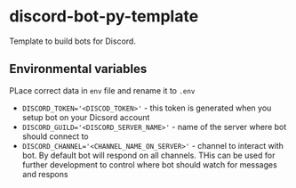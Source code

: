 # discord-bot-py-template
Template to build bots for Discord.


## Environmental variables
PLace correct data in `env` file and rename it to `.env`

- `DISCORD_TOKEN='<DISCOD_TOKEN>'` - this token is generated when you setup bot on your Dicsord account
- `DISCORD_GUILD='<DISCORD_SERVER_NAME>'` - name of the server where bot should connect to
- `DISCORD_CHANNEL='<CHANNEL_NAME_ON_SERVER>'` - channel to interact with bot. By default bot will respond on all channels. THis can be used for further development to control where bot should watch for messages and respons
